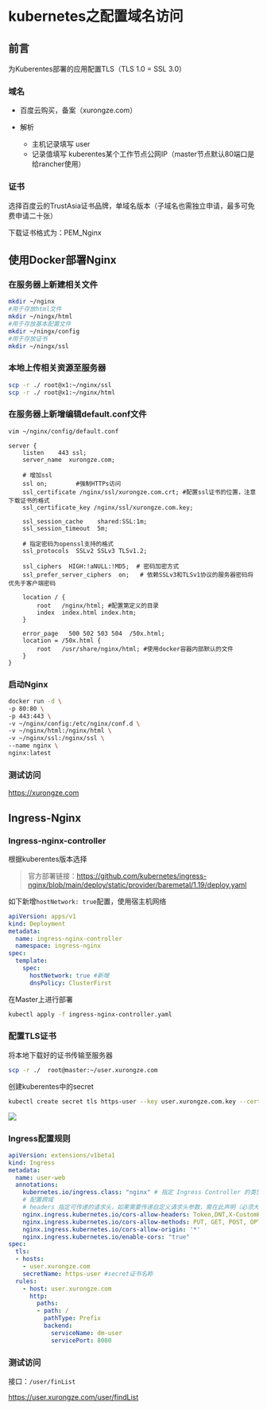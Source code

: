 # kubernetes之配置域名访问

## 前言

为Kuberentes部署的应用配置TLS（TLS 1.0 = SSL 3.0）

### 域名

- 百度云购买，备案（xurongze.com）

- 解析
    - 主机记录填写 user
    - 记录值填写 kuberentes某个工作节点公网IP（master节点默认80端口是给rancher使用）

### 证书

选择百度云的TrustAsia证书品牌，单域名版本（子域名也需独立申请，最多可免费申请二十张）

下载证书格式为：PEM_Nginx

##  使用Docker部署Nginx

### 在服务器上新建相关文件

```sh
mkdir ~/nginx
#用于存放html文件
mkdir ~/ningx/html
#用于存放基本配置文件
mkdir ~/ningx/config
#用于存放证书
mkdir ~/ningx/ssl
```

###  本地上传相关资源至服务器

```sh
scp -r ./ root@x1:~/nginx/ssl
scp -r ./ root@x1:~/nginx/html
```

### 在服务器上新增编辑default.conf文件

```sh
vim ~/nginx/config/default.conf
```

```
server {
    listen    443 ssl;
    server_name  xurongze.com;

    # 增加ssl
    ssl on;        #强制HTTPs访问
    ssl_certificate /nginx/ssl/xurongze.com.crt; #配置ssl证书的位置，注意下载证书的格式
    ssl_certificate_key /nginx/ssl/xurongze.com.key;

    ssl_session_cache    shared:SSL:1m;
    ssl_session_timeout  5m;

    # 指定密码为openssl支持的格式
    ssl_protocols  SSLv2 SSLv3 TLSv1.2;

    ssl_ciphers  HIGH:!aNULL:!MD5;  # 密码加密方式
    ssl_prefer_server_ciphers  on;   # 依赖SSLv3和TLSv1协议的服务器密码将优先于客户端密码

    location / {
        root   /nginx/html; #配置第定义的目录
        index  index.html index.htm;
    }

    error_page   500 502 503 504  /50x.html;
    location = /50x.html {
        root   /usr/share/nginx/html; #使用docker容器内部默认的文件
    }
}
```

### 启动Nginx

```sh
docker run -d \
-p 80:80 \
-p 443:443 \
-v ~/nginx/config:/etc/nginx/conf.d \
-v ~/nginx/html:/nginx/html \
-v ~/nginx/ssl:/nginx/ssl \
--name nginx \
nginx:latest
```

### 测试访问

https://xurongze.com

## Ingress-Nginx

### Ingress-nginx-controller

根据kuberentes版本选择

> 官方部署链接：https://github.com/kubernetes/ingress-nginx/blob/main/deploy/static/provider/baremetal/1.19/deploy.yaml

如下新增`hostNetwork: true`配置，使用宿主机网络

```yaml
apiVersion: apps/v1
kind: Deployment
metadata:
  name: ingress-nginx-controller
  namespace: ingress-nginx
spec:
  template:
    spec:
      hostNetwork: true #新增
      dnsPolicy: ClusterFirst
```

在Master上进行部署

```sh
kubectl apply -f ingress-nginx-controller.yaml
```

### 配置TLS证书

将本地下载好的证书传输至服务器

```sh
scp -r ./  root@master:~/user.xurongze.com
```

创建kuberentes中的secret

```sh
kubectl create secret tls https-user --key user.xurongze.com.key --cert user.xurongze.com.crt
```

![](https://img2022.cnblogs.com/blog/1473551/202202/1473551-20220224171754208-2063494523.png)



### Ingress配置规则

```yaml
apiVersion: extensions/v1beta1
kind: Ingress
metadata:
  name: user-web
  annotations:
    kubernetes.io/ingress.class: "nginx" # 指定 Ingress Controller 的类型
    # 配置跨域  
    # headers 指定可传递的请求头，如果需要传递自定义请求头参数，需在此声明（必须大写开头）；例Token
    nginx.ingress.kubernetes.io/cors-allow-headers: Token,DNT,X-CustomHeader,Keep-Alive,User-Agent,X-Requested-With,If-Modified-Since,Cache-Control,Content-Type,Authorization
    nginx.ingress.kubernetes.io/cors-allow-methods: PUT, GET, POST, OPTIONS
    nginx.ingress.kubernetes.io/cors-allow-origin: '*'
    nginx.ingress.kubernetes.io/enable-cors: "true"
spec:
  tls:
  - hosts:
    - user.xurongze.com
    secretName: https-user #secret证书名称
  rules:
    - host: user.xurongze.com
      http:
        paths:
        - path: /
          pathType: Prefix
          backend:
            serviceName: dm-user
            servicePort: 8080
```

### 测试访问

接口：`/user/finList`

https://user.xurongze.com/user/findList
